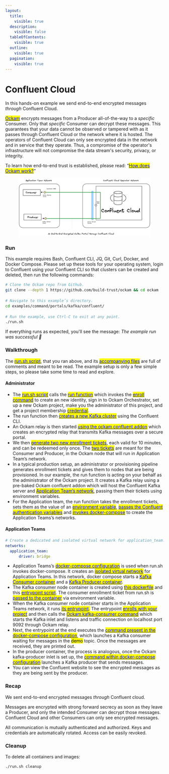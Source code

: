 ```yaml
---
layout:
  title:
    visible: true
  description:
    visible: false
  tableOfContents:
    visible: true
  outline:
    visible: true
  pagination:
    visible: true
---
```


# Confluent Cloud

In this hands-on example we send end-to-end encrypted messages _through_ Confluent Cloud.

[<mark style="color:blue;">Ockam</mark>](../../../) encrypts messages from a Producer all-of-the-way to a _specific_ Consumer. Only that _specific_ Consumer can decrypt these messages. This guarantees that your data cannot be observed or tampered with as it passes through Confluent Cloud or the network where it is hosted. The operators of Confluent Cloud can only see encrypted data in the network and in service that they operate. Thus, a compromise of the operator's infrastructure will not compromise the data stream's security, privacy, or integrity.

To learn how end-to-end trust is established, please read: “[<mark style="color:blue;">How does Ockam work?</mark>](../../../how-does-ockam-work.md)”

<figure><img src="../../../.gitbook/assets/confluent_cloud.png" alt=""><figcaption></figcaption></figure>

### Run

This example requires Bash, Confluent CLI, JQ, Git, Curl, Docker, and Docker Compose. Please set up these tools for your operating system, login to Confluent using your Confluent CLI so that clusters can be created and deleted, then run the following commands:

```bash
# Clone the Ockam repo from Github.
git clone --depth 1 https://github.com/build-trust/ockam && cd ockam

# Navigate to this example’s directory.
cd examples/command/portals/kafka/confluent/

# Run the example, use Ctrl-C to exit at any point.
./run.sh
```

If everything runs as expected, you'll see the message: _The example run was successful 🥳_

### Walkthrough

The [<mark style="color:blue;">run.sh script</mark>](https://github.com/build-trust/ockam/blob/develop/examples/command/portals/kafka/confluent/run.sh), that you ran above, and its [<mark style="color:blue;">accompanying files</mark>](https://github.com/build-trust/ockam/blob/develop/examples/command/portals/kafka/confluent) are full of comments and meant to be read. The example setup is only a few simple steps, so please take some time to read and explore.

#### Administrator

* The [<mark style="color:blue;">run.sh script</mark>](https://github.com/build-trust/ockam/blob/develop/examples/command/portals/kafka/confluent/run.sh) calls the [<mark style="color:blue;">run function</mark>](https://github.com/build-trust/ockam/blob/develop/examples/command/portals/kafka/confluent/run.sh#L15) which invokes the [<mark style="color:blue;">enroll command</mark>](https://github.com/build-trust/ockam/blob/develop/examples/command/portals/kafka/confluent/run.sh#L29) to create an new identity, sign in to Ockam Orchestrator, set up a new Ockam project, make you the administrator of this project, and get a project membership [<mark style="color:blue;">credential</mark>](../../../reference/protocols/identities.md#credentials).
* The run function then [<mark style="color:blue;">creates a new Kafka cluster</mark>](https://github.com/build-trust/ockam/blob/develop/examples/command/portals/kafka/confluent/run.sh#L31-L41) using the Confluent CLI.
* An Ockam relay is then started [<mark style="color:blue;">using the ockam confluent addon</mark>](https://github.com/build-trust/ockam/blob/develop/examples/command/portals/kafka/confluent/run.sh#L44) which creates an encrypted relay that transmits Kafka messages over a secure portal.
* We then [<mark style="color:blue;">generate two new enrollment tickets</mark>](https://github.com/build-trust/ockam/blob/develop/examples/command/portals/kafka/confluent/run.sh#46-L52), each valid for 10 minutes, and can be redeemed only once. The [<mark style="color:blue;">two tickets</mark>](https://github.com/build-trust/ockam/blob/develop/examples/command/portals/kafka/confluent/run.sh#L46-L52) are meant for the Consumer and Producer, in the Ockam node that will run in Application Team’s network.
* In a typical production setup, an administrator or provisioning pipeline generates enrollment tickets and gives them to nodes that are being provisioned. In our example, the run function is acting on your behalf as the administrator of the Ockam project. It creates a Kafka relay using a pre-baked Ockam confluent addon which will host the Confluent Kafka server and [<mark style="color:blue;">Application Team’s network</mark>](https://github.com/build-trust/ockam/blob/develop/examples/command/portals/kafka/confluent/run.sh#L62C33-L62C158), passing them their tickets using environment variables.
* For the Application team, the run function takes the enrollment tickets, sets them as the value of an [<mark style="color:blue;">environment variable</mark>](https://github.com/build-trust/ockam/blob/develop/examples/command/portals/kafka/confluent/run.sh#L62C33-L62C158), [<mark style="color:blue;">passes the Confluent authentication variables</mark>](https://github.com/build-trust/ockam/blob/develop/examples/command/portals/kafka/confluent/run.sh#L63C5-L63C133) and [<mark style="color:blue;">invokes docker-compose</mark>](https://github.com/build-trust/ockam/blob/develop/examples/command/portals/kafka/confluent/run.sh#L645-L6422) to create the Application Teams’s networks.

#### Application Teams

```yaml
# Create a dedicated and isolated virtual network for application_team.
networks:
  application_team:
      driver: bridge
```

* Application Teams’s [<mark style="color:blue;">docker-compose configuration</mark>](https://github.com/build-trust/ockam/blob/develop/examples/command/portals/kafka/confluent/application\_team/docker-compose.yml) is used when run.sh invokes docker-compose. It creates an [<mark style="color:blue;">isolated virtual network</mark>](https://github.com/build-trust/ockam/blob/develop/examples/command/portals/kafka/confluent/application\_team/docker-compose.yml#L3-L5) for Application Teams. In this network, docker compose starts a [<mark style="color:blue;">Kafka Consumer container</mark>](https://github.com/build-trust/ockam/blob/develop/examples/command/portals/kafka/confluent/application\_team/docker-compose.yml#L7-L43) and a [<mark style="color:blue;">Kafka Producer container</mark>](https://github.com/build-trust/ockam/blob/develop/examples/command/portals/kafka/confluent/application\_team/docker-compose.yml#L45-L80).
* The Kafka consumer node container is created using [<mark style="color:blue;">this dockerfile</mark>](https://github.com/build-trust/ockam/blob/develop/examples/command/portals/kafka/confluent/kafka\_ockam.dockerfile) and this [<mark style="color:blue;">entrypoint script</mark>](https://github.com/build-trust/ockam/blob/develop/examples/command/portals/kafka/confluent/application\_team/run\_ockam.sh). The consumer enrollment ticket from run.sh is [<mark style="color:blue;">passed to the container</mark>](https://github.com/build-trust/ockam/blob/develop/examples/command/portals/kafka/confluent/application\_team/docker-compose.yml#L18) via environment variable.
* When the Kafka consumer node container starts in the Application Teams network, it runs [<mark style="color:blue;">its entrypoint</mark>](https://github.com/build-trust/ockam/blob/develop/examples/command/portals/kafka/confluent/application\_team/run\_ockam.sh)<mark style="color:blue;">.</mark> The entrypoint [<mark style="color:blue;">enrolls with your project</mark>](https://github.com/build-trust/ockam/blob/develop/examples/command/portals/kafka/confluent/application\_team/run\_ockam.sh#L6-L15) and then calls the [<mark style="color:blue;">Ockam kafka-consumer command</mark>](https://github.com/build-trust/ockam/blob/develop/examples/command/portals/kafka/confluent/application\_team/run\_ockam.sh#L29) which starts the Kafka inlet and listens and traffic connection on localhost port 9092 through Ockam relay.
* Next, the entrypoint at the end executes the [<mark style="color:blue;">command present in the docker-compose configuration</mark>](https://github.com/build-trust/ockam/blob/develop/examples/command/portals/kafka/confluent/application\_team/docker-compose.yml#L25-L43), which launches a Kafka consumer waiting for messages in the <mark style="background-color:yellow;">demo</mark> topic. Once the messages are received, they are printed out.
* In the producer container, the process is analogous, once the Ockam kafka-producer inlet is set up, the [<mark style="color:blue;">command within docker-compose configuration</mark>](https://github.com/build-trust/ockam/blob/develop/examples/command/portals/kafka/confluent/application\_team/docker-compose.yml#57-L80) launches a Kafka producer that sends messages.
* You can view the Confluent website to see the encrypted messages as they are being sent by the producer.

### Recap

We sent end-to-end encrypted messages _through_ Confluent cloud.

Messages are encrypted with strong forward secrecy as soon as they leave a Producer, and only the intended Consumer can decrypt those messages. Confluent Cloud and other Consumers can only see encrypted messages.

All communication is mutually authenticated and authorized. Keys and credentials are automatically rotated. Access can be easily revoked.

### Cleanup

To delete all containers and images:

```sh
./run.sh cleanup
```
